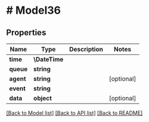 # # Model36

## Properties

Name | Type | Description | Notes
------------ | ------------- | ------------- | -------------
**time** | **\DateTime** |  |
**queue** | **string** |  |
**agent** | **string** |  | [optional]
**event** | **string** |  |
**data** | **object** |  | [optional]

[[Back to Model list]](../../README.md#models) [[Back to API list]](../../README.md#endpoints) [[Back to README]](../../README.md)
